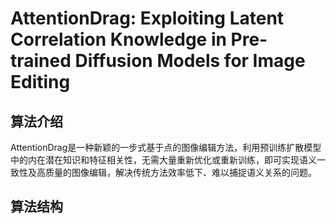 # AttentionDrag: Exploiting Latent Correlation Knowledge in Pre-trained Diffusion Models for Image Editing


## 算法介绍
AttentionDrag是一种新颖的一步式基于点的图像编辑方法，利用预训练扩散模型中的内在潜在知识和特征相关性，无需大量重新优化或重新训练，即可实现语义一致性及高质量的图像编辑，解决传统方法效率低下、难以捕捉语义关系的问题。

## 算法结构


